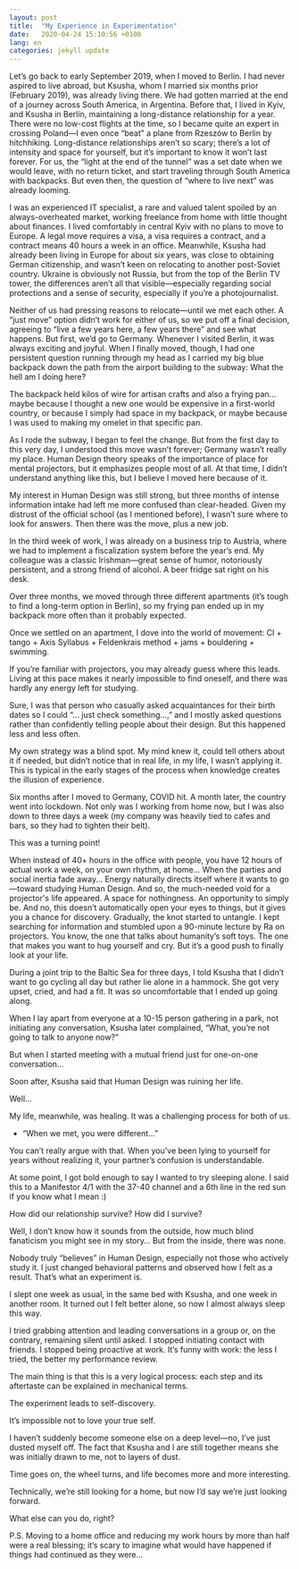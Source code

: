 ```yaml
---
layout: post
title:  "My Experience in Experimentation"
date:   2020-04-24 15:10:56 +0100
lang: en
categories: jekyll update
---
```


Let’s go back to early September 2019, when I moved to Berlin. I had never aspired to live abroad, but Ksusha, whom I married six months prior (February 2019), was already living there. We had gotten married at the end of a journey across South America, in Argentina. Before that, I lived in Kyiv, and Ksusha in Berlin, maintaining a long-distance relationship for a year. There were no low-cost flights at the time, so I became quite an expert in crossing Poland—I even once “beat” a plane from Rzeszów to Berlin by hitchhiking. Long-distance relationships aren’t so scary; there’s a lot of intensity and space for yourself, but it’s important to know it won’t last forever. For us, the “light at the end of the tunnel” was a set date when we would leave, with no return ticket, and start traveling through South America with backpacks. But even then, the question of “where to live next” was already looming.

I was an experienced IT specialist, a rare and valued talent spoiled by an always-overheated market, working freelance from home with little thought about finances. I lived comfortably in central Kyiv with no plans to move to Europe. A legal move requires a visa, a visa requires a contract, and a contract means 40 hours a week in an office. Meanwhile, Ksusha had already been living in Europe for about six years, was close to obtaining German citizenship, and wasn’t keen on relocating to another post-Soviet country. Ukraine is obviously not Russia, but from the top of the Berlin TV tower, the differences aren’t all that visible—especially regarding social protections and a sense of security, especially if you’re a photojournalist.

Neither of us had pressing reasons to relocate—until we met each other. A “just move” option didn’t work for either of us, so we put off a final decision, agreeing to “live a few years here, a few years there” and see what happens. But first, we’d go to Germany. Whenever I visited Berlin, it was always exciting and joyful. When I finally moved, though, I had one persistent question running through my head as I carried my big blue backpack down the path from the airport building to the subway: What the hell am I doing here?

The backpack held kilos of wire for artisan crafts and also a frying pan... maybe because I thought a new one would be expensive in a first-world country, or because I simply had space in my backpack, or maybe because I was used to making my omelet in that specific pan.

As I rode the subway, I began to feel the change. But from the first day to this very day, I understood this move wasn’t forever; Germany wasn’t really my place. Human Design theory speaks of the importance of place for mental projectors, but it emphasizes people most of all. At that time, I didn’t understand anything like this, but I believe I moved here because of it.

My interest in Human Design was still strong, but three months of intense information intake had left me more confused than clear-headed. Given my distrust of the official school (as I mentioned before), I wasn’t sure where to look for answers. Then there was the move, plus a new job.

In the third week of work, I was already on a business trip to Austria, where we had to implement a fiscalization system before the year’s end. My colleague was a classic Irishman—great sense of humor, notoriously persistent, and a strong friend of alcohol. A beer fridge sat right on his desk.

Over three months, we moved through three different apartments (it’s tough to find a long-term option in Berlin), so my frying pan ended up in my backpack more often than it probably expected.

Once we settled on an apartment, I dove into the world of movement: CI + tango + Axis Syllabus + Feldenkrais method + jams + bouldering + swimming.

If you’re familiar with projectors, you may already guess where this leads. Living at this pace makes it nearly impossible to find oneself, and there was hardly any energy left for studying.

Sure, I was that person who casually asked acquaintances for their birth dates so I could “... just check something...,” and I mostly asked questions rather than confidently telling people about their design. But this happened less and less often.

My own strategy was a blind spot. My mind knew it, could tell others about it if needed, but didn’t notice that in real life, in my life, I wasn’t applying it. This is typical in the early stages of the process when knowledge creates the illusion of experience.

Six months after I moved to Germany, COVID hit. A month later, the country went into lockdown. Not only was I working from home now, but I was also down to three days a week (my company was heavily tied to cafes and bars, so they had to tighten their belt).

This was a turning point!

When instead of 40+ hours in the office with people, you have 12 hours of actual work a week, on your own rhythm, at home... When the parties and social inertia fade away... Energy naturally directs itself where it wants to go—toward studying Human Design. And so, the much-needed void for a projector's life appeared. A space for nothingness. An opportunity to simply be. And no, this doesn’t automatically open your eyes to things, but it gives you a chance for discovery. Gradually, the knot started to untangle. I kept searching for information and stumbled upon a 90-minute lecture by Ra on projectors. You know, the one that talks about humanity’s soft toys. The one that makes you want to hug yourself and cry. But it’s a good push to finally look at your life.

During a joint trip to the Baltic Sea for three days, I told Ksusha that I didn’t want to go cycling all day but rather lie alone in a hammock. She got very upset, cried, and had a fit. It was so uncomfortable that I ended up going along. 

When I lay apart from everyone at a 10-15 person gathering in a park, not initiating any conversation, Ksusha later complained, “What, you’re not going to talk to anyone now?” 

But when I started meeting with a mutual friend just for one-on-one conversation…

Soon after, Ksusha said that Human Design was ruining her life.

Well… 

My life, meanwhile, was healing. It was a challenging process for both of us.

- “When we met, you were different…”

You can’t really argue with that. When you’ve been lying to yourself for years without realizing it, your partner’s confusion is understandable.

At some point, I got bold enough to say I wanted to try sleeping alone. I said this to a Manifestor 4/1 with the 37-40 channel and a 6th line in the red sun if you know what I mean :)

How did our relationship survive? How did I survive?

Well, I don’t know how it sounds from the outside, how much blind fanaticism you might see in my story… But from the inside, there was none. 

Nobody truly “believes” in Human Design, especially not those who actively study it. I just changed behavioral patterns and observed how I felt as a result. That’s what an experiment is.

I slept one week as usual, in the same bed with Ksusha, and one week in another room. It turned out I felt better alone, so now I almost always sleep this way.

I tried grabbing attention and leading conversations in a group or, on the contrary, remaining silent until asked. I stopped initiating contact with friends. I stopped being proactive at work. It’s funny with work: the less I tried, the better my performance review.

The main thing is that this is a very logical process: each step and its aftertaste can be explained in mechanical terms.

The experiment leads to self-discovery. 

It’s impossible not to love your true self.

I haven’t suddenly become someone else on a deep level—no, I’ve just dusted myself off. The fact that Ksusha and I are still together means she was initially drawn to me, not to layers of dust.

Time goes on, the wheel turns, and life becomes more and more interesting. 

Technically, we’re still looking for a home, but now I’d say we’re just looking forward.

What else can you do, right?

P.S. Moving to a home office and reducing my work hours by more than half were a real blessing; it’s scary to imagine what would have happened if things had continued as they were…

[jekyll-docs]: https://jekyllrb.com/docs/home
[jekyll-gh]:   https://github.com/jekyll/jekyll
[jekyll-talk]: https://talk.jekyllrb.com/
